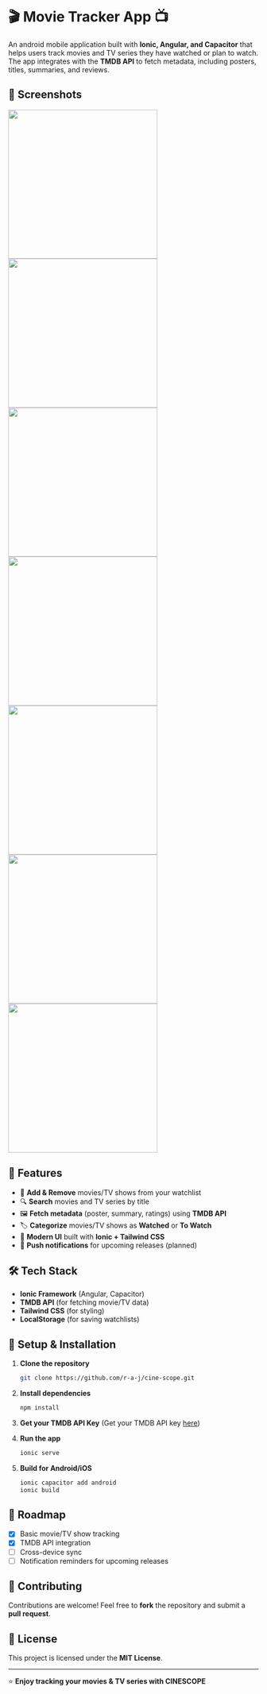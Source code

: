 # 🎬 Movie Tracker App 📺

An android mobile application built with **Ionic, Angular, and Capacitor** that helps users track movies and TV series they have watched or plan to watch. The app integrates with the **TMDB API** to fetch metadata, including posters, titles, summaries, and reviews.

## 📸 Screenshots

<img src="https://raw.githubusercontent.com/r-a-j/cine-scope/master/screenshots/1.jpg" width="300"> <img src="https://raw.githubusercontent.com/r-a-j/cine-scope/master/screenshots/2.jpg" width="300">
<img src="https://raw.githubusercontent.com/r-a-j/cine-scope/master/screenshots/3.jpg" width="300"> <img src="https://raw.githubusercontent.com/r-a-j/cine-scope/master/screenshots/4.jpg" width="300">
<img src="https://raw.githubusercontent.com/r-a-j/cine-scope/master/screenshots/6.jpg" width="300"> <img src="https://raw.githubusercontent.com/r-a-j/cine-scope/master/screenshots/7.jpg" width="300">
<img src="https://raw.githubusercontent.com/r-a-j/cine-scope/master/screenshots/5.jpg" width="300">

## 🚀 Features

- 📌 **Add & Remove** movies/TV shows from your watchlist
- 🔍 **Search** movies and TV series by title
- 🖼️ **Fetch metadata** (poster, summary, ratings) using **TMDB API**
- 🏷️ **Categorize** movies/TV shows as **Watched** or **To Watch**
- 📱 **Modern UI** built with **Ionic + Tailwind CSS**
- 🔔 **Push notifications** for upcoming releases (planned)

## 🛠️ Tech Stack

- **Ionic Framework** (Angular, Capacitor)
- **TMDB API** (for fetching movie/TV data)
- **Tailwind CSS** (for styling)
- **LocalStorage** (for saving watchlists)

## 📖 Setup & Installation

1. **Clone the repository**
   ```bash
   git clone https://github.com/r-a-j/cine-scope.git
   ```

2. **Install dependencies**
   ```bash
   npm install
   ```

3. **Get your TMDB API Key** (Get your TMDB API key [here](https://developer.themoviedb.org/reference/intro/getting-started))

4. **Run the app**
   ```bash
   ionic serve
   ```

5. **Build for Android/iOS**
   ```bash
   ionic capacitor add android
   ionic build
   ```

## 📌 Roadmap

- [x] Basic movie/TV show tracking
- [x] TMDB API integration
- [ ] Cross-device sync
- [ ] Notification reminders for upcoming releases

## 🤝 Contributing

Contributions are welcome! Feel free to **fork** the repository and submit a **pull request**.

## 📜 License

This project is licensed under the **MIT License**.

---

⭐ **Enjoy tracking your movies & TV series with CINESCOPE**
